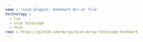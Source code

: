 ```yaml
---
name : 'nvim plugins: bookmark dir or file'
technology :
  - lua
  - nvim telescope
  - nvim
repo : https://github.com/muryp/nvim-muryp-telescope-bookmark
---
```

